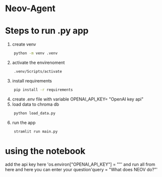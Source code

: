 # Neov-Agent

# Steps to run .py app
1. create venv 
```sh
    python -m venv .venv
```
2. activate the envirenoment 
```sh 
    .venv/Scripts/activate
```
3. install requirements 
```sh 
    pip install -r requirements
```
4. create .env file with variable OPENAI_API_KEY= "OpenAI key api"
5. load data to chroma db
```sh
    python load_data.py
```
6. run the app
``` sh
    stramlit run main.py
```
# using the notebook
add the api key here 'os.environ["OPENAI_API_KEY"] = ""' and run all from here and
here you can enter your question'query = "What does NEOV do?"'
